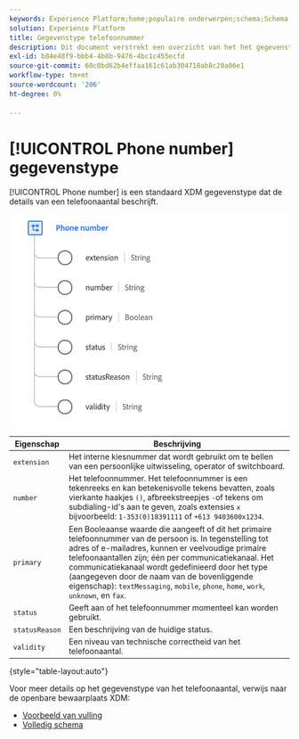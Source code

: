 ```yaml
---
keywords: Experience Platform;home;populaire onderwerpen;schema;Schema;XDM;velden;schema's;Schema's;phoneNumber;xdm:phoneNumber;datatype;data-type;gegevenstype.
solution: Experience Platform
title: Gegevenstype telefoonnummer
description: Dit document verstrekt een overzicht van het het gegevenstype van het Aantal van de Telefoon XDM.
exl-id: b84e48f9-bbb4-4b8b-9476-4bc1c455ecfd
source-git-commit: 60c0bd62b4effaa161c61ab304718ab8c20a06e1
workflow-type: tm+mt
source-wordcount: '206'
ht-degree: 0%

---
```


# [!UICONTROL Phone number] gegevenstype

[!UICONTROL Phone number] is een standaard XDM gegevenstype dat de details van een telefoonaantal beschrijft.

<img src="../images/data-types/phone-number.png" width="600" /><br />

| Eigenschap | Beschrijving |
| --- | --- |
| `extension` | Het interne kiesnummer dat wordt gebruikt om te bellen van een persoonlijke uitwisseling, operator of switchboard. |
| `number` | Het telefoonnummer. Het telefoonnummer is een tekenreeks en kan betekenisvolle tekens bevatten, zoals vierkante haakjes `()`, afbreekstreepjes `-`of tekens om subdialing-id&#39;s aan te geven, zoals extensies `x` bijvoorbeeld: `1-353(0)18391111` of `+613 9403600x1234`. |
| `primary` | Een Booleaanse waarde die aangeeft of dit het primaire telefoonnummer van de persoon is. In tegenstelling tot adres of e-mailadres, kunnen er veelvoudige primaire telefoonaantallen zijn; één per communicatiekanaal. Het communicatiekanaal wordt gedefinieerd door het type (aangegeven door de naam van de bovenliggende eigenschap): `textMessaging`, `mobile`, `phone`, `home`, `work`, `unknown`, en `fax`. |
| `status` | Geeft aan of het telefoonnummer momenteel kan worden gebruikt. |
| `statusReason` | Een beschrijving van de huidige status. |
| `validity` | Een niveau van technische correctheid van het telefoonaantal. |

{style="table-layout:auto"}

Voor meer details op het gegevenstype van het telefoonaantal, verwijs naar de openbare bewaarplaats XDM:

* [Voorbeeld van vulling](https://github.com/adobe/xdm/blob/master/components/datatypes/demographic/phonenumber.example.1.json)
* [Volledig schema](https://github.com/adobe/xdm/blob/master/components/datatypes/demographic/phonenumber.schema.json)
